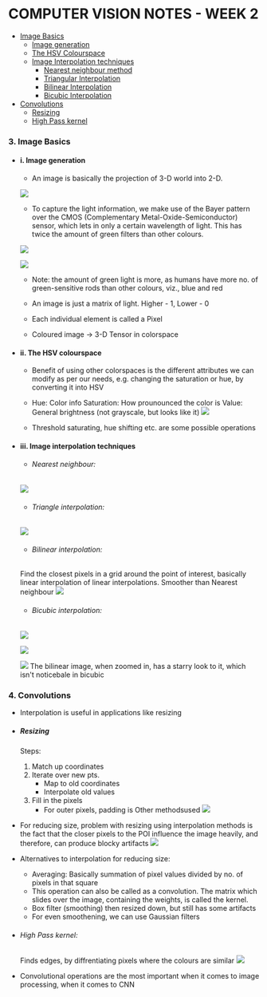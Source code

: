 # COMPUTER VISION NOTES - WEEK 2

- [Image Basics](#1-image-basics)
  - [Image generation](#i-image-generation)
  - [The HSV Colourspace](#ii-the-hsv-colourspace)
  - [Image Interpolation techniques](#iii-image-interpolation-techniques)
    - [Nearest neighbour method](#nearest-neighbour)
    - [Triangular Interpolation](#triangle-interpolation)
    - [Bilinear Interpolation](#bilinear-interpolation)
    - [Bicubic Interpolation](#bicubic-interpolation)
- [Convolutions](#2-convolutions)
  - [Resizing](#resizing)
  - [High Pass kernel](#high-pass-kernel)
    


### 3. Image Basics

- #### i. Image generation
  - An image is basically the projection of 3-D world into 2-D. 

  ![](https://i.imgur.com/OZxnkpt.png)


  - To capture the light information, we make use of the Bayer pattern over the CMOS (Complementary Metal-Oxide-Semiconductor) sensor, which lets in only a certain wavelength of light. This has twice the amount of green filters than other colours.

  ![](https://i.imgur.com/V0mASMU.png)

  ![](https://i.imgur.com/OH1jeKN.png)

  - Note: the amount of green light is more, as humans have more no. of green-sensitive rods than other colours, viz., blue and red

  - An image is just a matrix of light. Higher - 1, Lower - 0

  - Each individual element is called a Pixel
  - Coloured image -> 3-D Tensor in colorspace

- #### ii. The HSV colourspace 
  - Benefit of using other colorspaces is the different attributes we can modify as per our needs, e.g. changing the saturation or hue, by converting it into HSV
  - Hue: Color info
    Saturation: How prounounced the color is
    Value: General brightness (not grayscale, but looks like it)
    ![](https://i.imgur.com/kZ8O17Q.png)

  - Threshold saturating, hue shifting etc. are some possible operations

- #### iii. Image interpolation techniques
    - ###### Nearest neighbour: 
    ![](https://i.imgur.com/L1YOY1C.png)
    - ###### Triangle interpolation: 
    ![](https://i.imgur.com/NkHefry.png)
    - ###### Bilinear interpolation: 
     Find the closest pixels in a grid around the point of interest, basically linear interpolation of linear interpolations. Smoother than Nearest neighbour
    ![](https://i.imgur.com/TV8qgBO.png)
    - ###### Bicubic interpolation:
    ![](https://i.imgur.com/vw4tJ9D.png)
    
    ![](https://i.imgur.com/oD7Q0kF.jpg)
    
    ![](https://i.imgur.com/1l7JaCN.png) 
    The bilinear image, when zoomed in, has a starry look to it, which isn't noticebale in bicubic
    

### 4. Convolutions 
- Interpolation is useful in applications like resizing
- ##### Resizing 
    Steps:
    1. Match up coordinates
    2. Iterate over new pts.
        - Map to old coordinates
        - Interpolate old values
    3. Fill in the pixels
        - For outer pixels, padding is Other methodsused
    ![](https://i.imgur.com/PTmD8ha.png)

- For reducing size, problem with resizing using interpolation methods is the fact that the closer pixels to the POI influence the image heavily, and therefore, can produce blocky artifacts
        ![](https://i.imgur.com/ZzLyubN.png)

- Alternatives to interpolation for reducing size:
    - Averaging: Basically summation of pixel values divided by no. of pixels in that square
    - This operation can also be called as a convolution. The matrix which slides over the image, containing the weights, is called the kernel.
    - Box filter (smoothing) then resized down, but still has some artifacts
    - For even smoothening, we can use Gaussian filters

- ###### High Pass kernel: 
  Finds edges, by diffrentiating pixels where the colours are similar
  ![](https://i.stack.imgur.com/Y5rkc.png)
  <br>
- Convolutional operations are the most important when it comes to image processing, when it comes to CNN
 

